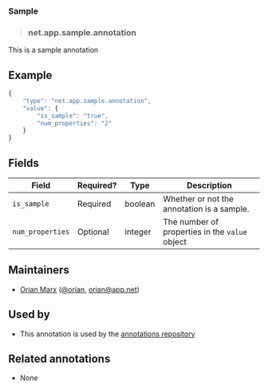 <!-- give your annotation a title -->
### Sample

<!-- specify the "type" for your annotation -->
> ### net.app.sample.annotation

<!-- provide a description of what your annotation represents -->
This is a sample annotation

<!-- provide at least one example of what your annotation might look like in the wild -->
## Example

~~~ js
{
    "type": "net.app.sample.annotation",
    "value": {
        "is_sample": "true",
        "num_properties": "2" 
    }
}
~~~

<!-- provide a complete description of the fields in the "value" object for your annotation -->
## Fields

| Field | Required? | Type | Description |
| ----- | --------- | ---- | ----------- |
| `is_sample` | Required | boolean | Whether or not the annotation is a sample. |
| `num_properties` | Optional | integer | The number of properties in the `value` object |

<!-- provide a way to contact you -->
## Maintainers
* [Orian Marx](http://orianmarx.com) ([@orian](https://alpha.app.net/orian), [orian@app.net](mailto:orian@app.net))

<!-- provide references to compatible apps / service -->
## Used by 
* This annotation is used by the [annotations repository](annotations/)

<!-- provide references to related annotations -->
## Related annotations ##
* None